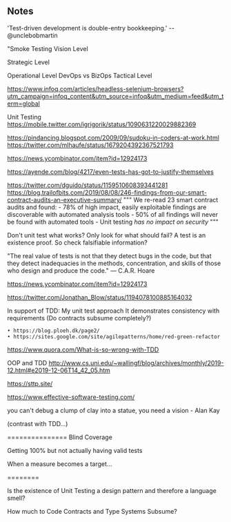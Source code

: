 ## Notes

'Test-driven development is double-entry bookkeeping.' -- @unclebobmartin

"Smoke Testing
Vision Level

Strategic Level

Operational Level
DevOps vs BizOps
Tactical Level

https://www.infoq.com/articles/headless-selenium-browsers?utm_campaign=infoq_content&utm_source=infoq&utm_medium=feed&utm_term=global

Unit Testing
https://mobile.twitter.com/igrigorik/status/1090631220029882369

https://pindancing.blogspot.com/2009/09/sudoku-in-coders-at-work.html
https://twitter.com/mlhaufe/status/1679204392367521793

https://news.ycombinator.com/item?id=12924173

https://ayende.com/blog/4217/even-tests-has-got-to-justify-themselves


https://twitter.com/dguido/status/1159510608393441281
https://blog.trailofbits.com/2019/08/08/246-findings-from-our-smart-contract-audits-an-executive-summary/
    """
        We re-read 23 smart contract audits and found:
        - 78% of high impact, easily exploitable findings are discoverable with automated analysis tools
        - 50% of all findings will never be found with automated tools
        - Unit testing _has no impact on security_
    """

Don't unit test what works? Only look for what should fail? A test is an existence proof. So check falsifiable information?

"The real value of tests is not that they detect bugs in the code, but that they detect inadequacies in the methods, concentration, and skills of those who design and produce the code." — C.A.R. Hoare


https://news.ycombinator.com/item?id=12924173

https://twitter.com/Jonathan_Blow/status/1194078100885164032


In support of TDD:
	My unit test approach It demonstrates consistency with requirements
		(Do contracts subsume completely?)


	• https://blog.ploeh.dk/page2/
	• https://sites.google.com/site/agilepatterns/home/red-green-refactor


https://www.quora.com/What-is-so-wrong-with-TDD


OOP and TDD
http://www.cs.uni.edu/~wallingf/blog/archives/monthly/2019-12.html#e2019-12-06T14_42_05.htm

https://sttp.site/

https://www.effective-software-testing.com/


you can't debug a clump of clay into a statue, you need a vision
	- Alan Kay

(contrast with TDD...)

===============
Blind Coverage

Getting 100% but not actually having valid tests


When a measure becomes a target…


========

Is the existence of Unit Testing a design pattern and therefore a language smell?

How much to Code Contracts and Type Systems Subsume?
